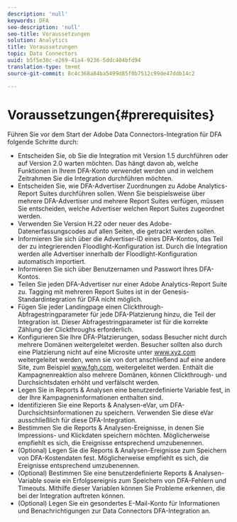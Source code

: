 ```yaml
---
description: 'null'
keywords: DFA
seo-description: 'null'
seo-title: Voraussetzungen
solution: Analytics
title: Voraussetzungen
topic: Data Connectors
uuid: b5f5e30c-e269-41a4-9236-5ddc404bfd94
translation-type: tm+mt
source-git-commit: 8c4c368a84ba5499d85f0b7512c99de47ddb14c2

---
```



# Voraussetzungen{#prerequisites}

Führen Sie vor dem Start der Adobe Data Connectors-Integration für DFA folgende Schritte durch:

* Entscheiden Sie, ob Sie die Integration mit Version 1.5 durchführen oder auf Version 2.0 warten möchten. Das hängt davon ab, welche Funktionen in Ihrem DFA-Konto verwendet werden und in welchem Zeitrahmen Sie die Integration durchführen möchten.
* Entscheiden Sie, wie DFA-Advertiser Zuordnungen zu Adobe Analytics-Report Suites durchführen sollen. Wenn Sie beispielsweise über mehrere DFA-Advertiser und mehrere Report Suites verfügen, müssen Sie entscheiden, welche Advertiser welchen Report Suites zugeordnet werden.
* Verwenden Sie Version H.22 oder neuer des Adobe-Datenerfassungscodes auf allen Seiten, die getrackt werden sollen.
* Informieren Sie sich über die Advertiser-ID eines DFA-Kontos, das Teil der zu integrierenden Floodlight-Konfiguration ist. Durch die Integration werden alle Advertiser innerhalb der Floodlight-Konfiguration automatisch importiert.
* Informieren Sie sich über Benutzernamen und Passwort Ihres DFA-Kontos.
* Teilen Sie jeden DFA-Advertiser nur einer Adobe Analytics-Report Suite zu. Tagging mit mehreren Report Suites ist in der Genesis-Standardintegration für DFA nicht möglich.
* Fügen Sie jeder Landingpage einen Clickthrough-Abfragestringparameter für jede DFA-Platzierung hinzu, die Teil der Integration ist. Dieser Abfragestringparameter ist für die korrekte Zählung der Clickthroughs erforderlich.
* Konfigurieren Sie Ihre DFA-Platzierungen, sodass Besucher nicht durch mehrere Domänen weitergeleitet werden. Besucher sollten also durch eine Platzierung nicht auf eine Microsite unter www.xyz.com weitergeleitet werden, wenn sie von dort anschließend auf eine andere Site, zum Beispiel www.fgh.com, weitergeleitet werden. Enthält die Kampagnenreaktion also mehrere Domänen, können Clickthrough- und Durchsichtsdaten erhöht und verfälscht werden.
* Legen Sie in Reports &amp; Analysen eine benutzerdefinierte Variable fest, in der Ihre Kampagneninformationen enthalten sind.
* Identifizieren Sie eine Reports &amp; Analysen-eVar, um DFA-Durchsichtsinformationen zu speichern. Verwenden Sie diese eVar ausschließlich für diese DFA-Integration.
* Bestimmen Sie die Reports &amp; Analysen-Ereignisse, in denen Sie Impressions- und Klickdaten speichern möchten. Möglicherweise empfiehlt es sich, die Ereignisse entsprechend umzubenennen.
* (Optional) Legen Sie die Reports &amp; Analysen-Ereignisse zum Speichern von DFA-Kostendaten fest. Möglicherweise empfiehlt es sich, die Ereignisse entsprechend umzubenennen.
* (Optional) Bestimmen Sie eine benutzerdefinierte Reports &amp; Analysen-Variable sowie ein Erfolgsereignis zum Speichern von DFA-Fehlern und Timeouts. Mithilfe dieser Variablen können Sie Probleme erkennen, die bei der Integration auftreten können.
* (Optional) Legen Sie ein gesondertes E-Mail-Konto für Informationen und Benachrichtigungen zur Data Connectors DFA-Integration an.

